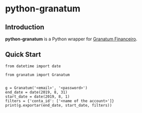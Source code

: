 # python-granatum

## Introduction

**python-granatum** is a Python wrapper for [Granatum Financeiro](https://www.granatum.com.br/financeiro/).

## Quick Start

```
from datetime import date

from granatum import Granatum


g = Granatum('<email>', '<password>')
end_date = date(2019, 8, 31)
start_date = date(2019, 8, 1)
filters = {'conta_id': ['<name of the account>']}
print(g.exportar(end_date, start_date, filters))
```

